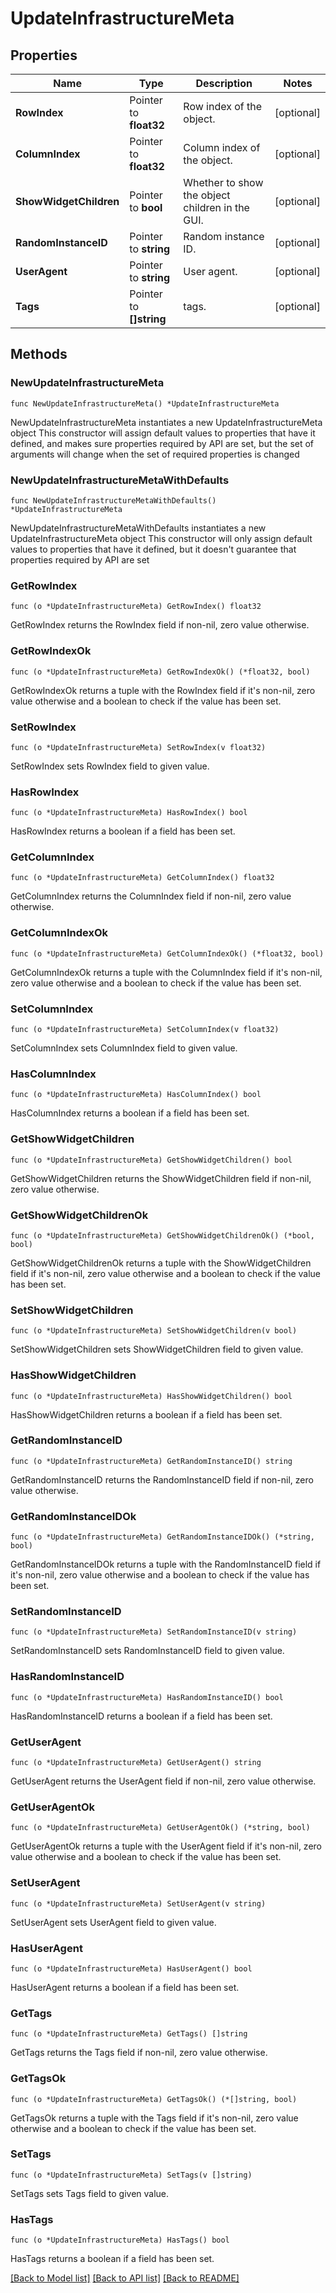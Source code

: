 # UpdateInfrastructureMeta

## Properties

Name | Type | Description | Notes
------------ | ------------- | ------------- | -------------
**RowIndex** | Pointer to **float32** | Row index of the object. | [optional] 
**ColumnIndex** | Pointer to **float32** | Column index of the object. | [optional] 
**ShowWidgetChildren** | Pointer to **bool** | Whether to show the object children in the GUI. | [optional] 
**RandomInstanceID** | Pointer to **string** | Random instance ID. | [optional] 
**UserAgent** | Pointer to **string** | User agent. | [optional] 
**Tags** | Pointer to **[]string** | tags. | [optional] 

## Methods

### NewUpdateInfrastructureMeta

`func NewUpdateInfrastructureMeta() *UpdateInfrastructureMeta`

NewUpdateInfrastructureMeta instantiates a new UpdateInfrastructureMeta object
This constructor will assign default values to properties that have it defined,
and makes sure properties required by API are set, but the set of arguments
will change when the set of required properties is changed

### NewUpdateInfrastructureMetaWithDefaults

`func NewUpdateInfrastructureMetaWithDefaults() *UpdateInfrastructureMeta`

NewUpdateInfrastructureMetaWithDefaults instantiates a new UpdateInfrastructureMeta object
This constructor will only assign default values to properties that have it defined,
but it doesn't guarantee that properties required by API are set

### GetRowIndex

`func (o *UpdateInfrastructureMeta) GetRowIndex() float32`

GetRowIndex returns the RowIndex field if non-nil, zero value otherwise.

### GetRowIndexOk

`func (o *UpdateInfrastructureMeta) GetRowIndexOk() (*float32, bool)`

GetRowIndexOk returns a tuple with the RowIndex field if it's non-nil, zero value otherwise
and a boolean to check if the value has been set.

### SetRowIndex

`func (o *UpdateInfrastructureMeta) SetRowIndex(v float32)`

SetRowIndex sets RowIndex field to given value.

### HasRowIndex

`func (o *UpdateInfrastructureMeta) HasRowIndex() bool`

HasRowIndex returns a boolean if a field has been set.

### GetColumnIndex

`func (o *UpdateInfrastructureMeta) GetColumnIndex() float32`

GetColumnIndex returns the ColumnIndex field if non-nil, zero value otherwise.

### GetColumnIndexOk

`func (o *UpdateInfrastructureMeta) GetColumnIndexOk() (*float32, bool)`

GetColumnIndexOk returns a tuple with the ColumnIndex field if it's non-nil, zero value otherwise
and a boolean to check if the value has been set.

### SetColumnIndex

`func (o *UpdateInfrastructureMeta) SetColumnIndex(v float32)`

SetColumnIndex sets ColumnIndex field to given value.

### HasColumnIndex

`func (o *UpdateInfrastructureMeta) HasColumnIndex() bool`

HasColumnIndex returns a boolean if a field has been set.

### GetShowWidgetChildren

`func (o *UpdateInfrastructureMeta) GetShowWidgetChildren() bool`

GetShowWidgetChildren returns the ShowWidgetChildren field if non-nil, zero value otherwise.

### GetShowWidgetChildrenOk

`func (o *UpdateInfrastructureMeta) GetShowWidgetChildrenOk() (*bool, bool)`

GetShowWidgetChildrenOk returns a tuple with the ShowWidgetChildren field if it's non-nil, zero value otherwise
and a boolean to check if the value has been set.

### SetShowWidgetChildren

`func (o *UpdateInfrastructureMeta) SetShowWidgetChildren(v bool)`

SetShowWidgetChildren sets ShowWidgetChildren field to given value.

### HasShowWidgetChildren

`func (o *UpdateInfrastructureMeta) HasShowWidgetChildren() bool`

HasShowWidgetChildren returns a boolean if a field has been set.

### GetRandomInstanceID

`func (o *UpdateInfrastructureMeta) GetRandomInstanceID() string`

GetRandomInstanceID returns the RandomInstanceID field if non-nil, zero value otherwise.

### GetRandomInstanceIDOk

`func (o *UpdateInfrastructureMeta) GetRandomInstanceIDOk() (*string, bool)`

GetRandomInstanceIDOk returns a tuple with the RandomInstanceID field if it's non-nil, zero value otherwise
and a boolean to check if the value has been set.

### SetRandomInstanceID

`func (o *UpdateInfrastructureMeta) SetRandomInstanceID(v string)`

SetRandomInstanceID sets RandomInstanceID field to given value.

### HasRandomInstanceID

`func (o *UpdateInfrastructureMeta) HasRandomInstanceID() bool`

HasRandomInstanceID returns a boolean if a field has been set.

### GetUserAgent

`func (o *UpdateInfrastructureMeta) GetUserAgent() string`

GetUserAgent returns the UserAgent field if non-nil, zero value otherwise.

### GetUserAgentOk

`func (o *UpdateInfrastructureMeta) GetUserAgentOk() (*string, bool)`

GetUserAgentOk returns a tuple with the UserAgent field if it's non-nil, zero value otherwise
and a boolean to check if the value has been set.

### SetUserAgent

`func (o *UpdateInfrastructureMeta) SetUserAgent(v string)`

SetUserAgent sets UserAgent field to given value.

### HasUserAgent

`func (o *UpdateInfrastructureMeta) HasUserAgent() bool`

HasUserAgent returns a boolean if a field has been set.

### GetTags

`func (o *UpdateInfrastructureMeta) GetTags() []string`

GetTags returns the Tags field if non-nil, zero value otherwise.

### GetTagsOk

`func (o *UpdateInfrastructureMeta) GetTagsOk() (*[]string, bool)`

GetTagsOk returns a tuple with the Tags field if it's non-nil, zero value otherwise
and a boolean to check if the value has been set.

### SetTags

`func (o *UpdateInfrastructureMeta) SetTags(v []string)`

SetTags sets Tags field to given value.

### HasTags

`func (o *UpdateInfrastructureMeta) HasTags() bool`

HasTags returns a boolean if a field has been set.


[[Back to Model list]](../README.md#documentation-for-models) [[Back to API list]](../README.md#documentation-for-api-endpoints) [[Back to README]](../README.md)


